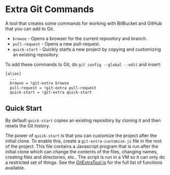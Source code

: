 # Extra Git Commands

A tool that creates some commands for working with BitBucket and GitHub that you can add to Git.

- `browse` - Opens a browser for the current repository and branch.
- `pull-request` - Opens a new pull-request.
- `quick-start` - Quickly starts a new project by copying and customizing an existing repository.

To add these commands to Git, do `git config --global --edit` and insert:

```sh
[alias]
  ...
  browse = !git-extra browse
  pull-request = !git-extra pull-request
  quick-start = !git-extra quick-start
```

## Quick Start

By default `quick-start` copies an existing repository by cloning it and then resets the Git history.

The power of `quick-start` is that you can customize the project after the initial clone.  To enable this, create a `git-extra-customize.js` file in the root of the project.  This file contains a Javascript program that is run after the initial clone which can change the contents of the files, changing names, creating files and directories, etc..  The script is run in a VM so it can only do a restricted set of things.  See the [GitExtraTool.js](./src/GitExtraTool.js) for the full list of functions available.
